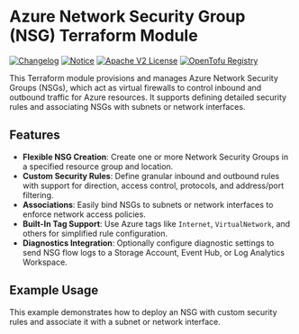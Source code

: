 # Azure Network Security Group (NSG) Terraform Module

[![Changelog](https://img.shields.io/badge/changelog-release-green.svg)](CHANGELOG.md) [![Notice](https://img.shields.io/badge/notice-copyright-blue.svg)](NOTICE) [![Apache V2 License](https://img.shields.io/badge/license-Apache%20V2-orange.svg)](LICENSE) [![OpenTofu Registry](https://img.shields.io/badge/opentofu-registry-yellow.svg)](https://search.opentofu.org/module/cloudastro/network-security-group/azurerm/)

This Terraform module provisions and manages Azure Network Security Groups (NSGs), which act as virtual firewalls to control inbound and outbound traffic for Azure resources. It supports defining detailed security rules and associating NSGs with subnets or network interfaces.

## Features

- **Flexible NSG Creation**: Create one or more Network Security Groups in a specified resource group and location.
- **Custom Security Rules**: Define granular inbound and outbound rules with support for direction, access control, protocols, and address/port filtering.
- **Associations**: Easily bind NSGs to subnets or network interfaces to enforce network access policies.
- **Built-In Tag Support**: Use Azure tags like `Internet`, `VirtualNetwork`, and others for simplified rule configuration.
- **Diagnostics Integration**: Optionally configure diagnostic settings to send NSG flow logs to a Storage Account, Event Hub, or Log Analytics Workspace.

## Example Usage

This example demonstrates how to deploy an NSG with custom security rules and associate it with a subnet or network interface.

